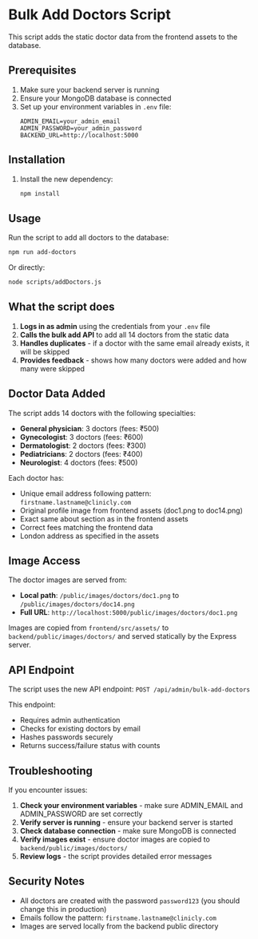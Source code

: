 # Bulk Add Doctors Script

This script adds the static doctor data from the frontend assets to the database.

## Prerequisites

1. Make sure your backend server is running
2. Ensure your MongoDB database is connected
3. Set up your environment variables in `.env` file:
   ```
   ADMIN_EMAIL=your_admin_email
   ADMIN_PASSWORD=your_admin_password
   BACKEND_URL=http://localhost:5000
   ```

## Installation

1. Install the new dependency:
   ```bash
   npm install
   ```

## Usage

Run the script to add all doctors to the database:

```bash
npm run add-doctors
```

Or directly:

```bash
node scripts/addDoctors.js
```

## What the script does

1. **Logs in as admin** using the credentials from your `.env` file
2. **Calls the bulk add API** to add all 14 doctors from the static data
3. **Handles duplicates** - if a doctor with the same email already exists, it will be skipped
4. **Provides feedback** - shows how many doctors were added and how many were skipped

## Doctor Data Added

The script adds 14 doctors with the following specialties:
- **General physician**: 3 doctors (fees: ₹500)
- **Gynecologist**: 3 doctors (fees: ₹600)
- **Dermatologist**: 2 doctors (fees: ₹300)
- **Pediatricians**: 2 doctors (fees: ₹400)
- **Neurologist**: 4 doctors (fees: ₹500)

Each doctor has:
- Unique email address following pattern: `firstname.lastname@clinicly.com`
- Original profile image from frontend assets (doc1.png to doc14.png)
- Exact same about section as in the frontend assets
- Correct fees matching the frontend data
- London address as specified in the assets

## Image Access

The doctor images are served from:
- **Local path**: `/public/images/doctors/doc1.png` to `/public/images/doctors/doc14.png`
- **Full URL**: `http://localhost:5000/public/images/doctors/doc1.png`

Images are copied from `frontend/src/assets/` to `backend/public/images/doctors/` and served statically by the Express server.

## API Endpoint

The script uses the new API endpoint: `POST /api/admin/bulk-add-doctors`

This endpoint:
- Requires admin authentication
- Checks for existing doctors by email
- Hashes passwords securely
- Returns success/failure status with counts

## Troubleshooting

If you encounter issues:

1. **Check your environment variables** - make sure ADMIN_EMAIL and ADMIN_PASSWORD are set correctly
2. **Verify server is running** - ensure your backend server is started
3. **Check database connection** - make sure MongoDB is connected
4. **Verify images exist** - ensure doctor images are copied to `backend/public/images/doctors/`
5. **Review logs** - the script provides detailed error messages

## Security Notes

- All doctors are created with the password `password123` (you should change this in production)
- Emails follow the pattern: `firstname.lastname@clinicly.com`
- Images are served locally from the backend public directory 